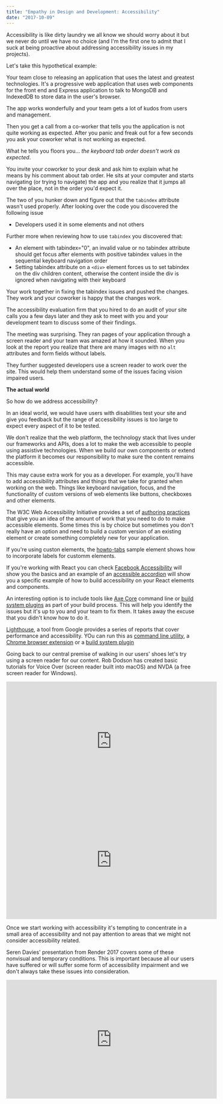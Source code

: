 ```yaml
---
title: "Empathy in Design and Development: Accessibility"
date: "2017-10-09"
---
```


Accessibility is like dirty laundry we all know we should worry about it but we never do until we have no choice (and I'm the first one to admit that I suck at being proactive about addressing accessibility issues in my projects).

Let's take this hypothetical example:

Your team close to releasing an application that uses the latest and greatest technologies. It's a progressive web application that uses web components for the front end and Express application to talk to MongoDB and IndexedDB to store data in the user's browser.

The app works wonderfully and your team gets a lot of kudos from users and management.

Then you get a call from a co-worker that tells you the application is not quite working as expected. After you panic and freak out for a few seconds you ask your coworker what is not working as expected.

What he tells you floors you... _the keyboard tab order doesn't work as expected_.

You invite your coworker to your desk and ask him to explain what he means by his comment about tab order. He sits at your computer and starts navigating (or trying to navigate) the app and you realize that it jumps all over the place, not in the order you'd expect it.

The two of you hunker down and figure out that the `tabindex` attribute wasn't used properly. After looking over the code you discovered the following issue

- Developers used it in some elements and not others

Further more when reviewing how to use `tabindex` you discovered that:

- An element with tabindex="0", an invalid value or no tabindex attribute should get focus after elements with positive tabindex values in the sequential keyboard navigation order
- Setting tabindex attribute on a `<div>` element forces us to set tabindex on the div children content, otherwise the content inside the div is ignored when navigating with their keyboard

Your work together in fixing the tabindex issues and pushed the changes. They work and your coworker is happy that the changes work.

The accessibility evaluation firm that you hired to do an audit of your site calls you a few days later and they ask to meet with you and your development team to discuss some of their findings.

The meeting was surprising. They ran pages of your application through a screen reader and your team was amazed at how it sounded. When you look at the report you realize that there are many images with no `alt` attributes and form fields without labels.

They further suggested developers use a screen reader to work over the site. This would help them understand some of the issues facing vision impaired users.

**The actual world**

So how do we address accessibility?

In an ideal world, we would have users with disabilities test your site and give you feedback but the range of accessibility issues is too large to expect every aspect of it to be tested.

We don't realize that the web platform, the technology stack that lives under our frameworks and APIs, does a lot to make the web accessible to people using assistive technologies. When we build our own components or extend the platform it becomes our responsibility to make sure the content remains accessible.

This may cause extra work for you as a developer. For example, you'll have to add accessibility attributes and things that we take for granted when working on the web. Things like keyboard navigation, focus, and the functionality of custom versions of web elements like buttons, checkboxes and other elements.

The W3C Web Accessibility Initiative provides a set of [authoring practices](https://www.w3.org/TR/wai-aria-practices-1.1/) that give you an idea of the amount of work that you need to do to make accessible elements. Some times this is by choice but sometimes you don't really have an option and need to build a custom version of an existing element or create something completely new for your application.

If you're using custon elements, the [howto-tabs](https://github.com/GoogleChrome/howto-components/blob/master/elements/howto-tabs/howto-tabs.js) sample element shows how to incorporate labels for customm elements.

If you're working with React you can check [Facebook Accessibility](https://facebook.github.io/react/docs/accessibility.html) will show you the basics and an example of an [accessible accordion](http://merri.github.io/react-tabbordion/) will show you a specific example of how to build accessibility on your React elements and components.

An interesting option is to include tools like [Axe Core](https://github.com/dequelabs/axe-core) command line or [build system plugins](https://github.com/felixzapata/gulp-axe-core) as part of your build process. This will help you identify the issues but it's up to you and your team to fix them. It takes away the excuse that you didn't know how to do it.

[Lighthouse](https://developers.google.com/web/tools/lighthouse/), a tool from Google provides a series of reports that cover performance and accessibility. YOu can run this as [command line utility](https://www.npmjs.com/package/lighthouse), a [Chrome browser extension](https://chrome.google.com/webstore/detail/lighthouse/blipmdconlkpinefehnmjammfjpmpbjk?hl=en) or a [build system plugin](https://github.com/GoogleChrome/lighthouse/blob/master/docs/recipes/gulp/gulpfile.js)

Going back to our central premise of walking in our users' shoes let's try using a screen reader for our content. Rob Dodson has created basic tutorials for Voice Over (screen reader built into macOS) and NVDA (a free screen reader for Windows).

<iframe width="560" height="315" src="https://www.youtube.com/embed/5R-6WvAihms?rel=0" frameborder="0" allowfullscreen></iframe>

<iframe width="560" height="315" src="https://www.youtube.com/embed/Jao3s_CwdRU?rel=0" frameborder="0" allowfullscreen></iframe>

Once we start working with accessibility it's tempting to concentrate in a small area of accessibility and not pay attention to areas that we might not consider accessibility related.

Seren Davies' presentation from Render 2017 covers some of these nonvisual and temporary conditions. This is important because all our users have suffered or will suffer some form of accessibility impairment and we don't always take these issues into consideration.

<iframe width="560" height="315" src="https://www.youtube.com/embed/oG_cYElSZwM?rel=0" frameborder="0" allowfullscreen></iframe>
